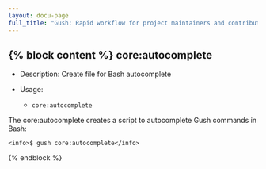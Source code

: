 ```yaml
---
layout: docu-page
full_title: "Gush: Rapid workflow for project maintainers and contributors"
---
```

{% block content %}
core:autocomplete
-----------------

* Description: Create file for Bash autocomplete
* Usage:

  * `core:autocomplete`

The <info>core:autocomplete</info> creates a script to autocomplete Gush commands in Bash:

    <info>$ gush core:autocomplete</info>



{% endblock %}